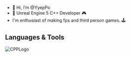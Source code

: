- 👋 Hi, I’m @YyepPo
- 🚀 Unreal Engine 5 C++ Developer 🎮
- I'm enthusiast of making fps and third person games. 🕹️

## Languages & Tools
  ![CPPLogo](https://github.com/YyepPo/YyepPo/assets/121578559/d1e5948b-f4bb-41b3-b1b7-b6e3e41d25eb) 


<!---
YyepPo/YyepPo is a ✨ special ✨ repository because its `README.md` (this file) appears on your GitHub profile.
You can click the Preview link to take a look at your changes.
--->
